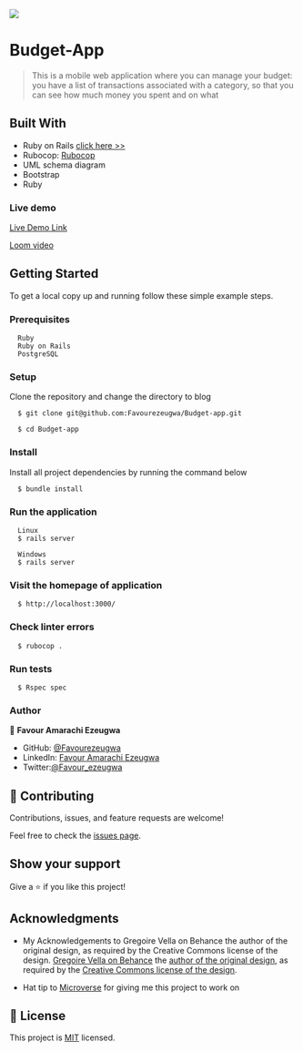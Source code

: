 ![](https://img.shields.io/badge/Favour-Ezeugwa-black?labelColor=green)

# Budget-App

> This is a mobile web application where you can manage your budget: you have a list of transactions associated with a category, so that you can see how much money you spent and on what

## Built With

- Ruby on Rails [click here >>](https://guides.rubyonrails.org/)
- Rubocop: [Rubocop](https://rubocop.org/)
- UML schema diagram
- Bootstrap
- Ruby

### Live demo

[Live Demo Link](https://budget-app-fave.herokuapp.com/)

[Loom video](https://www.loom.com/share/6121f54dee074f73a146067a8b00a6bc)

## Getting Started

To get a local copy up and running follow these simple example steps.

### Prerequisites

```
  Ruby
  Ruby on Rails
  PostgreSQL
```

### Setup

Clone the repository and change the directory to blog

```
  $ git clone git@github.com:Favourezeugwa/Budget-app.git

  $ cd Budget-app
```

### Install

Install all project dependencies by running the command below

```
  $ bundle install
```

### Run the application

```
  Linux
  $ rails server
```

```
  Windows
  $ rails server
```

### Visit the homepage of application

```
  $ http://localhost:3000/
```

### Check linter errors

```
  $ rubocop .
```

### Run tests

```
  $ Rspec spec
```

### Author

👤 **Favour Amarachi Ezeugwa**

- GitHub: [@Favourezeugwa](https://github.com/Favourezeugwa)
- LinkedIn: [Favour Amarachi Ezeugwa](https://www.linkedin.com/in/favour-amarachi-ezeugwa-a5bb31149/)
- Twitter:[@Favour_ezeugwa](https://twitter.com/Favour_ezeugwa)

## 🤝 Contributing

Contributions, issues, and feature requests are welcome!

Feel free to check the [issues page](https://github.com/Favourezeugwa/Budget-app/issues).

## Show your support

Give a ⭐️ if you like this project!

## Acknowledgments


- My Acknowledgements to Gregoire Vella on Behance the author of the original design, as required by the Creative Commons license of the design. [Gregoire Vella on Behance](https://www.behance.net/gregoirevella) the [author of the original design](https://www.behance.net/gallery/19759151/Snapscan-iOs-design-and-branding?tracking_source=), as required by the [Creative Commons license of the design](https://creativecommons.org/licenses/by-nc/4.0/).

- Hat tip to [Microverse](https://bit.ly/MicroverseTN) for giving me this project to work on

## 📝 License

This project is [MIT](./MIT.md) licensed.